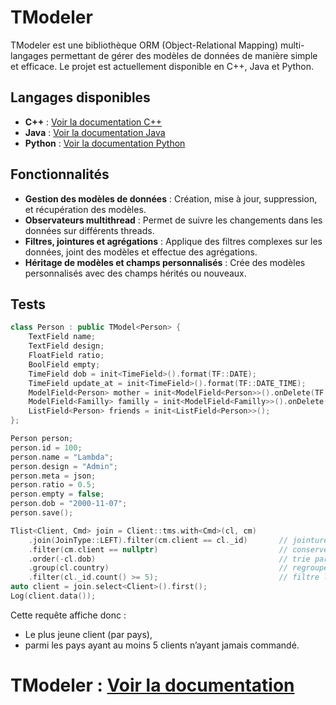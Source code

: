 # TModeler

TModeler est une bibliothèque ORM (Object-Relational Mapping) multi-langages permettant de gérer des modèles de données de manière simple et efficace. 
Le projet est actuellement disponible en C++, Java et Python.

## Langages disponibles

- **C++** : [Voir la documentation C++](cpp/README.md)
- **Java** : [Voir la documentation Java](java/README.md)
- **Python** : [Voir la documentation Python](python/README.md)

## Fonctionnalités

- **Gestion des modèles de données** : Création, mise à jour, suppression, et récupération des modèles.
- **Observateurs multithread** : Permet de suivre les changements dans les données sur différents threads.
- **Filtres, jointures et agrégations** : Applique des filtres complexes sur les données, joint des modèles et effectue des agrégations.
- **Héritage de modèles et champs personnalisés** : Crée des modèles personnalisés avec des champs hérités ou nouveaux.
  
## Tests

```cpp
class Person : public TModel<Person> {
    TextField name;
    TextField design;
    FloatField ratio;
    BoolField empty;
    TimeField dob = init<TimeField>().format(TF::DATE);
    TimeField update_at = init<TimeField>().format(TF::DATE_TIME);
    ModelField<Person> mother = init<ModelField<Person>>().onDelete(TF::CASCADE);
    ModelField<Familly> familly = init<ModelField<Familly>>().onDelete(TF::CASCADE);
    ListField<Person> friends = init<ListField<Person>>();
};

Person person;
person.id = 100;
person.name = "Lambda";
person.design = "Admin";
person.meta = json;
person.ratio = 0.5;
person.empty = false;
person.dob = "2000-11-07";
person.save();

Tlist<Client, Cmd> join = Client::tms.with<Cmd>(cl, cm)
    .join(JoinType::LEFT).filter(cm.client == cl._id)       // jointure à gauche : tous les clients même sans commande
    .filter(cm.client == nullptr)                           // conserve uniquement les clients sans commande
    .order(-cl.dob)                                         // trie par date de naissance décroissante (plus jeune en premier)
    .group(cl.country)                                      // regroupe les clients par pays
    .filter(cl._id.count() >= 5);                           // filtre les pays avec au moins 5 clients sans commande
auto client = join.select<Client>().first();
Log(client.data());
```

Cette requête affiche donc :
- Le plus jeune client (par pays),
- parmi les pays ayant au moins 5 clients n’ayant jamais commandé.



# **TModeler** : [Voir la documentation](cpp/README.md)